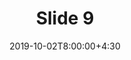 ---
type: lecture
date: 2019-10-02T8:00:00+4:30
title: Slide 9
slides: /Static_files/slides/S9.pdf
#video: https://drive.iust.ac.ir/index.php/s/Xu0ZXbjx5bsakKV/download?path=%2FVideos&files=S1.mp4
#notes: /static_files/presentations/lec.zip
#codes: /static_files/presentations/code.zip
tldr: "Relational database design"
#thumbnail: /static_files/presentations/lec.jpg
---
